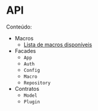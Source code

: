 # API

Conteúdo:
 - Macros
    - [Lista de macros disponíveis](./4.1-Macros.md)
 - Facades
    - `App`
    - `Auth`
    - `Config`
    - `Macro`
    - `Repository`
 - Contratos
    - `Model`
    - `Plugin`

